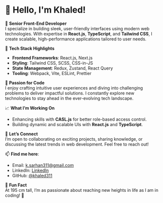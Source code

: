 # 👋 Hello, I'm Khaled!

🎯 **Senior Front-End Developer**  
I specialize in building sleek, user-friendly interfaces using modern web technologies. With expertise in **React.js**, **TypeScript**, and **Tailwind CSS**, I create scalable, high-performance applications tailored to user needs.

🔧 **Tech Stack Highlights**  
- **Frontend Frameworks**: React.js, Next.js  
- **Styling**: Tailwind CSS, SCSS, CSS-in-JS  
- **State Management**: Redux, Zustand, React Query  
- **Tooling**: Webpack, Vite, ESLint, Prettier  

🌟 **Passion for Code**  
I enjoy crafting intuitive user experiences and diving into challenging problems to deliver impactful solutions. I constantly explore new technologies to stay ahead in the ever-evolving tech landscape.

📈 **What I’m Working On**  
- Enhancing skills with **CASL.js** for better role-based access control.  
- Building dynamic and scalable UIs with **React.js** and **TypeScript**.  

💬 **Let’s Connect**  
I’m open to collaborating on exciting projects, sharing knowledge, or discussing the latest trends in web development. Feel free to reach out!

📫 **Find me here**:  
- Email: k.sarhan311@gmail.com  
- LinkedIn: [LinkedIn](https://www.linkedin.com/in/ksarhan311/)  
- GitHub: [@khaled311](https://github.com/khaled311)  

🚀 **Fun Fact**  
At 195 cm tall, I’m as passionate about reaching new heights in life as I am in coding! 🌟
